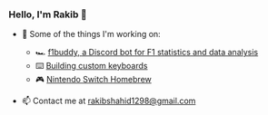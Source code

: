 ### Hello, I'm Rakib 👋

- 🔭 Some of the things I'm working on:
  - 🏎️ [f1buddy, a Discord bot for F1 statistics and data analysis](https://github.com/F1-Buddy/f1buddy-python)
  - ⌨️ [Building custom keyboards](https://github.com/rakib-shahid/rs5x4/)
  - 🎮 [Nintendo Switch Homebrew](https://github.com/rakib-shahid/sys-menumusic)
  
- 📫 Contact me at rakibshahid1298@gmail.com
<!--
**rakib-shahid/rakib-shahid** is a ✨ _special_ ✨ repository because its `README.md` (this file) appears on your GitHub profile.

Here are some ideas to get you started:


- 🌱 I’m currently learning ...
- 👯 I’m looking to collaborate on ...
- 🤔 I’m looking for help with ...
- 💬 Ask me about ...
- 📫 How to reach me: ...
- 😄 Pronouns: ...
- ⚡ Fun fact: ...
-->

